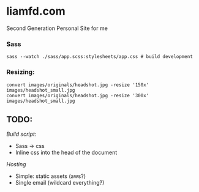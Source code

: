 # liamfd.com
Second Generation Personal Site for me

### Sass
```
sass --watch ./sass/app.scss:stylesheets/app.css # build development
```

### Resizing:
```
convert images/originals/headshot.jpg -resize '150x' images/headshot_small.jpg
convert images/originals/headshot.jpg -resize '300x' images/headshot_small.jpg
```

## TODO:

*Build script*:
- Sass -> css
- Inline css into the head of the document

*Hosting*
- Simple: static assets (aws?)
- Single email (wildcard everything?)
